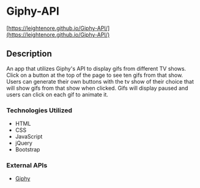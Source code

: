 # Giphy-API

[https://leightenore.github.io/Giphy-API/](https://leightenore.github.io/Giphy-API/)

## Description 

An app that utilizes Giphy's API to display gifs from different TV shows. Click on a button at the top of the page to see ten gifs from that show. Users can generate their own buttons with the tv show of their choice that will show gifs from that show when clicked. Gifs will display paused and users can click on each gif to animate it.

### Technologies Utilized

* HTML
* CSS
* JavaScript
* jQuery
* Bootstrap

### External APIs

* [Giphy](https://developers.giphy.com/docs/)




